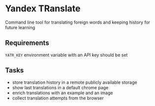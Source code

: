 # Yandex TRanslate

Command line tool for translating foreign words and keeping history for future learning

## Requirements

`YATR_KEY` environment variable with an API key should be set


## Tasks
- store translation history in a remote publicly available storage
- show last translations in a default chrome page
- enrich translations with an example and an image
- collect translation attempts from the browser